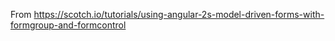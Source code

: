 
From https://scotch.io/tutorials/using-angular-2s-model-driven-forms-with-formgroup-and-formcontrol
